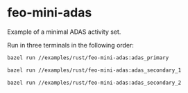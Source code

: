 # feo-mini-adas

Example of a minimal ADAS activity set.

Run in three terminals in the following order:

```sh
bazel run //examples/rust/feo-mini-adas:adas_primary
```

```sh
bazel run //examples/rust/feo-mini-adas:adas_secondary_1
```

```sh
bazel run //examples/rust/feo-mini-adas:adas_secondary_2
```
